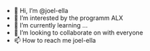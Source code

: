 - 👋 Hi, I’m @joel-ella
- 👀 I’m interested by the programm ALX
- 🌱 I’m currently learning ...
- 💞️ I’m looking to collaborate on with everyone
- 📫 How to reach me joel-ella

<!---
joel-ella/joel-ella is a ✨ special ✨ repository because its `README.md` (this file) appears on your GitHub profile.
You can click the Preview link to take a look at your changes.
--->
